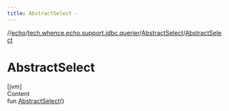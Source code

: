 ```yaml
---
title: AbstractSelect -
---
```

//[echo](../../index.md)/[tech.whence.echo.support.jdbc.querier](../index.md)/[AbstractSelect](index.md)/[AbstractSelect](-abstract-select.md)



# AbstractSelect  
[jvm]  
Content  
fun [AbstractSelect](-abstract-select.md)()  



